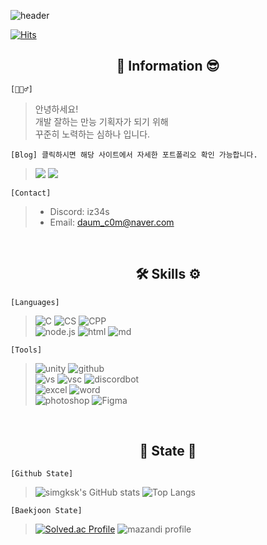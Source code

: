 ![header](https://capsule-render.vercel.app/api?type=Venom&color=auto&height=300&section=header&text=Hello&fontSize=90&animation=fadeIn&fontAlignY=38&desc=I'm%20Hana%20Sim&descAlignY=51&descAlign=62)

[![Hits](https://hits.seeyoufarm.com/api/count/incr/badge.svg?url=https%3A%2F%2Fgithub.com%2Fsimgksk%2Fhit-counter&count_bg=%23A763F7&title_bg=%236A5C8E&icon=&icon_color=%23000000&title=hits&edge_flat=false)](https://hits.seeyoufarm.com)

## <div align="center"> 🙌 Information 😎 </div>

```[👋🙇‍♂️]```
> 안녕하세요! <br>
> 개발 잘하는 만능 기획자가 되기 위해 <br>
> 꾸준히 노력하는 심하나 입니다.

``` [Blog] 클릭하시면 해당 사이트에서 자세한 포트폴리오 확인 가능합니다. ```
> <a href="https://my-p0rtf0l10.notion.site/my-p0rtf0l10/e673f72199524535a1befb9b074d8d7e"><img src="https://img.shields.io/badge/notion-000000?style=for-the-badge&logo=notion&logoColor=white"></a>
> <a href="https://my-p0rtf0l10.notion.site/my-p0rtf0l10/e673f72199524535a1befb9b074d8d7e"><img src="https://img.shields.io/badge/tistory-000000?style=for-the-badge&logo=tistory&logoColor=white"></a>

```[Contact]```
> - Discord: iz34s
> - Email: daum_c0m@naver.com

<br>

## <div align="center"> 🛠 Skills ⚙ </div>
``` [Languages] ```
> ![C](https://img.shields.io/badge/C-00599C?style=for-the-badge&logo=c&logoColor=white)
> ![CS](https://img.shields.io/badge/C%23-239120?style=for-the-badge&logo=c-sharp&logoColor=white)
> ![CPP](https://img.shields.io/badge/C%2B%2B-00599C?style=for-the-badge&logo=c%2B%2B&logoColor=white)
> <br>
> ![node.js](https://img.shields.io/badge/Node.js-43853D?style=for-the-badge&logo=node.js&logoColor=white)
> ![html](https://img.shields.io/badge/HTML-239120?style=for-the-badge&logo=html5&logoColor=white)
> ![md](https://img.shields.io/badge/Markdown-000000?style=for-the-badge&logo=markdown&logoColor=white)

``` [Tools] ```

> ![unity](https://img.shields.io/badge/Unity-100000?style=for-the-badge&logo=unity&logoColor=white)
> ![github](https://img.shields.io/badge/GitHub-100000?style=for-the-badge&logo=github&logoColor=white)
> <br>
> ![vs](https://img.shields.io/badge/Visual_Studio-5C2D91?style=for-the-badge&logo=visual%20studio&logoColor=white)
> ![vsc](https://img.shields.io/badge/Visual_Studio_Code-0078D4?style=for-the-badge&logo=visual%20studio%20code&logoColor=white)
> ![discordbot](https://img.shields.io/badge/Discord%20Bot-5865F2?style=for-the-badge&logo=discord&logoColor=white)
>  <br>
>  ![excel](https://img.shields.io/badge/Excel-217346?style=for-the-badge&logo=microsoft-excel&logoColor=white)
>  ![word](https://img.shields.io/badge/Word-2B579A?style=for-the-badge&logo=microsoft-word&logoColor=white)
> <br>
> ![photoshop](https://img.shields.io/badge/Photoshop-31A8FF?style=for-the-badge&logo=Adobe%20Photoshop&logoColor=black)
> ![Figma](https://img.shields.io/badge/Figma-F24E1E?style=for-the-badge&logo=figma&logoColor=white)



<br>

## <div align="center">🌱 State 👾</div>
``` [Github State] ```
> ![simgksk's GitHub stats](https://github-readme-stats.vercel.app/api?username=simgksk&theme=dracula&show_icons=true)
> ![Top Langs](https://github-readme-stats.vercel.app/api/top-langs/?username=simgksk&layout=compact)

``` [Baekjoon State] ```
> [![Solved.ac Profile](http://mazassumnida.wtf/api/v2/generate_badge?boj=iz3)](https://solved.ac/iz3/)
> ![mazandi profile](http://mazandi.herokuapp.com/api?handle=iz3&theme=dark)
